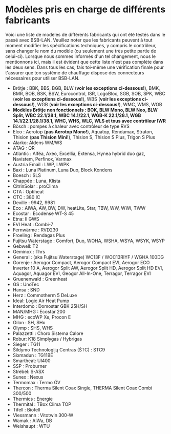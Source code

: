# Modèles pris en charge de différents fabricants

Voici une liste de modèles de différents fabricants qui ont été testés dans le passé avec BSB-LAN. Veuillez noter que les fabricants peuvent à tout moment modifier les spécifications techniques, y compris le contrôleur, sans changer le nom du modèle (ou seulement une très petite partie de celui-ci). Lorsque nous sommes informés d'un tel changement, nous le mentionnons ici, mais il est évident que cette liste n'est pas complète dans les deux sens. Dans tous les cas, fais toi-même une vérification finale pour t'assurer que ton système de chauffage dispose des connecteurs nécessaires pour utiliser BSB-LAN.

- Brötje : BBK, BBS, BGB, BLW (**voir les exceptions ci-dessous!**), BMK, BMR, BOB, BSK, BSW, Eurocontrol, ISR, LogoBloc, SGB, SOB, SPK, WBC (**voir les exceptions ci-dessous!**), WBS (**voir les exceptions ci-dessous!**), WGB (**voir les exceptions ci-dessous!**), WMC, WMS, WOB
- **Modèles Brötje non fonctionnels : BOK, BLW Mono, BLW Neo, BLW Split, WBC 22.1/28.1, WBC 14.1/22.1, WGB-K 22.1/28.1, WGB 14.1/22.1/28.1/38.1, WHC, WHS, WLC, WLS et tous avec contrôleur IWR**
- Bösch : pompes à chaleur avec contrôleur de type RVS
- Elco : Aerotop (**pas Aerotop Mono!**), Aquatop, Rendamax, Straton, Thision (**pas Thision Mini!**), Thision S, Thision S Plus, Trigon S Plus
- Alarko: Aldens WM/WS
- ATAG : QR
- Atlantic : Alféa, Axeo, Excellia, Extensa, Hynea hybrid duo gaz, Navistem, Perfinox, Varmax
- Austria Email : LWP, LWPK
- Baxi : Luna Platinum, Luna Duo, Block Kondens
- Boesch : SLS
- Chappée : Luna, Klista
- CitrinSolar : proClima
- CTA : Optiheat
- CTC : 380 IC
- Deville : 9942, 9981
- Eco : AiWA, AW, BW, DW, heatLite, Star, TBW, WW, WWi, TWW
- Ecostar : Ecodense WT-S 45
- Etna: II GWS
- EVI Heat : Combi-7
- Fernwärme : RVD230
- Froeling : Rendagas Plus
- Fujitsu Waterstage : Comfort, Duo, WOHA, WSHA, WSYA, WSYK, WSYP
- Gebwell: T2
- Geminox : Thrs
- General : (aka Fujitsu Waterstage) WC13F / WOC13RIYF / WGHA 100DG
- Gorenje : Aerogor Compact, Aerogor Compact EVI, Aerogor ECO Inverter 10 A, Aerogor Split AW, Aerogor Split HD, Aerogor Split HD EVI, Aquagor, Aquagor EVI, Geogor All-In-One, Terragor, Terragor EVI
- Gruenenwald : Greenheat
- GS : UnoTec
- Hansa : SND
- Herz : Commotherm 5 DeLuxe
- Ideal: Logic Air Heat Pump
- Interdomo : Domostar GBK 25H/SH
- MAN/MHG : Ecostar 200
- MHG : ecoWP Xe, Procon E
- Oilon : SH, SHx
- Olymp : SHS, WHS
- Palazzetti : Choro Sistema Calore
- Robur: K18 Simplygas / Hybrigas
- Sieger : TG11
- Šildymo Technologijų Centras (ŠTC) : STC9
- Sixmadun : TG11BE
- Smartheat: UI400
- SSP : Proburner
- Strebel: S-ASX
- Sunex : Nexus
- Termomax : Termo ÖV
- Thercon : Therma Silent Coax Single, THERMA Silent Coax Combi 300/500
- Thermics : Energie
- Thermital : TBox Clima TOP
- Tifell : Biofell
- Viessmann : Vitotwin 300-W
- Wamak : AiWa, DB
- Weishaupt : WTU
